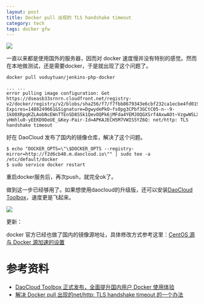 ```yaml
---
layout: post
title: Docker pull 出现的 TLS handshake timeout
category: tech
tags: docker gfw
---
```

![](https://cdn.kelu.org/blog/tags/daocloud.jpg)

一直以来都是使用国外的服务器，因而对 docker 速度慢并没有特别的感觉。然而在本地做测试，还是需要docker，于是就出现了这个问题了。

    docker pull voduytuan/jenkins-php-docker

    ... ...
    error pulling image configuration: Get https://dseasb33srnrn.cloudfront.net/registry-v2/docker/registry/v2/blobs/sha256/f7/f7fbb8679343e6cbf232ca1ecbe4fd019748a50046cc391411719c52c865bf5a/data?Expires=1488249661&Signature=DgwydePkO~fs0pg3CPbf3GCtC05-n--9-1kO0XRpqKZLAobNcEWnTTEnSD8SSk1QevOQPk6jMFda4YEMJOQGXSrf4AxwAOt~VzgwWSLXKfq9u4gu0gxghsiOzsQ4MNBS3Kk9ZXJWuW3iqcs9G1LkGhW7-yHmhlu0-yEEKD9DeUE_&Key-Pair-Id=APKAJECH5M7VWIS5YZ6Q: net/http: TLS handshake timeout
好在 DaoCloud 发布了国内的镜像仓库，解决了这个问题。

    $ echo "DOCKER_OPTS=\"\$DOCKER_OPTS --registry-mirror=http://f2d6cb40.m.daocloud.io\"" | sudo tee -a /etc/default/docker
    $ sudo service docker restart
    
重启docker服务后，再次push，就完全ok了。

做到这一步已经够用了。如果想使用daocloud的升级版，还可以安装[DaoCloud Toolbox][daocloud]，速度更是飞起来。

![](https://cdn.kelu.org/blog/2017/02/demo-optimized.gif)

更新：

docker 官方已经也做了国内的镜像源地址，具体修改方式参考这里：[CentOS 源与 Docker 源加速的设置](https://blog.kelu.org/tech/2017/10/01/centos-yum-source-and-docker-source-china.html)

# 参考资料

* [DaoCloud Toolbox 正式发布，全面提升国内用户 Docker 使用体验][daocloud]
* [解决 Docker pull 出现的net/http: TLS handshake timeout 的一个办法](http://www.cnblogs.com/wozixiaoyao/p/6059780.html)

[daocloud]: http://blog.daocloud.io/toolbox
